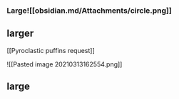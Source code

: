 ### Large![[obsidian.md/Attachments/circle.png]]
## larger
[[Pyroclastic puffins request]]

![[Pasted image 20210313162554.png]]
## large














